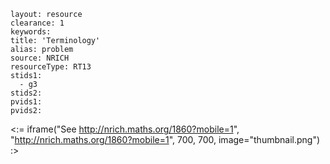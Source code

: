 ````
layout: resource
clearance: 1
keywords:
title: 'Terminology'
alias: problem
source: NRICH
resourceType: RT13
stids1: 
  - g3
stids2:
pvids1:
pvids2:

````

<:= iframe("See http://nrich.maths.org/1860?mobile=1", "http://nrich.maths.org/1860?mobile=1", 700, 700, image="thumbnail.png") :>

